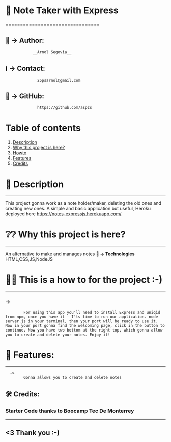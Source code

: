 # 📌 Note Taker with Express
================================

## 🚻 -> Author:  
                __Arnol Segovia__
## ℹ️ -> Contact: 
                  25psarnol@gmail.com
## 🎒 -> GitHub: 
                  https://github.com/aspzs
                  
                  
# Table of contents
1. [Description](#description)
2. [Why this project is here?](#why)
3. [Howto](#howto)
4. [Features](#features)
5. [Credits](#credits)                  



# 📝 Description <a name="description"></a>
----------------	
This project gonna work as a note holder/maker, deleting the old ones and creating new ones. A simple and basic application but useful, Heroku deployed here https://notes-expressjs.herokuapp.com/


# ❔❔ Why this project is here? <a name="why"></a>
-------------------------------
  An alternative to make and manages notes
        **🧩 -> Technologies** 
          HTML,CSS,JS,NodeJS


# 🤹‍♀️ This is a how to for the project :-) <a name="howto"></a>
-----------------------------------------
###      ->  
            For using this app you'll need to install Express and uniqid from npm, once you have it - I'ts time to run our application. node server.js in your terminal, then your port will be ready to use it. Now in your port gonna find the welcoming page, click in the button to continue. Now you have two bottom at the right top, which gonna allow you to create and delete your notes. Enjoy it!
      
# 🚀 Features: <a name="features"></a>
--------------
      ->  
            Gonna allows you to create and delete notes

## 🛠 Credits: <a name="credits"></a>
### Starter Code thanks to Boocamp Tec De Monterrey

------------------
<3 Thank you :-)
------------------


